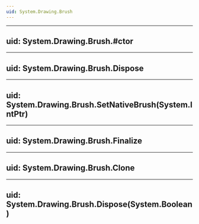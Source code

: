 ```yaml
---
uid: System.Drawing.Brush
---
```


---
uid: System.Drawing.Brush.#ctor
---

---
uid: System.Drawing.Brush.Dispose
---

---
uid: System.Drawing.Brush.SetNativeBrush(System.IntPtr)
---

---
uid: System.Drawing.Brush.Finalize
---

---
uid: System.Drawing.Brush.Clone
---

---
uid: System.Drawing.Brush.Dispose(System.Boolean)
---
